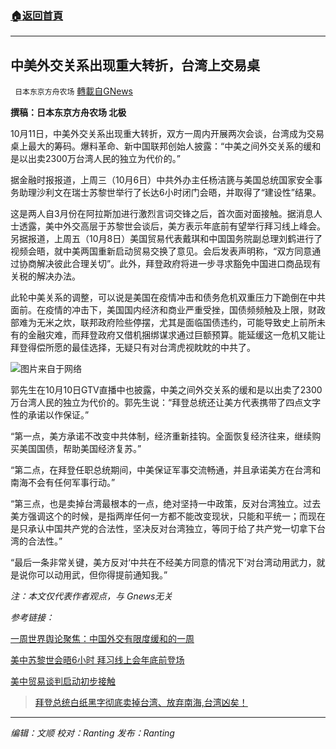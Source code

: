 ###  [:house:返回首頁](https://github.com/ourhimalayas/txt)
---


## 中美外交关系出现重大转折，台湾上交易桌
` 日本东京方舟农场` [轉載自GNews](https://gnews.org/zh-hans/1587839/)

**撰稿：日本东京方舟农场 北极**

10月11日，中美外交关系出现重大转折，双方一周内开展两次会谈，台湾成为交易桌上最大的筹码。爆料革命、新中国联邦创始人披露：“中美之间外交关系的缓和是以出卖2300万台湾人民的独立为代价的。”

据金融时报报道，上周三（10月6日）中共外办主任杨洁篪与美国总统国家安全事务助理沙利文在瑞士苏黎世举行了长达6小时闭门会晤，并取得了“建设性”结果。

这是两人自3月份在阿拉斯加进行激烈言词交锋之后，首次面对面接触。据消息人士透露，美中外交高层于苏黎世会谈后，美方表示年底前有望举行拜习线上峰会。
另据报道，上周五（10月8日）美国贸易代表戴琪和中国国务院副总理刘鹤进行了视频会晤，就中美两国重新启动贸易交换了意见。会后发表声明称，“双方同意通过协商解决彼此合理关切”。此外，拜登政府将进一步寻求豁免中国进口商品现有关税的解决办法。

此轮中美关系的调整，可以说是美国在疫情冲击和债务危机双重压力下跪倒在中共面前。在疫情的冲击下，美国国内经济和商业严重受挫，国债频频触及上限，财政部难为无米之炊，联邦政府险些停摆，尤其是面临国债违约，可能导致史上前所未有的金融灾难，而拜登政府又借机捆绑谋求通过巨额预算。能延缓这一危机又能让拜登得偿所愿的最佳选择，无疑只有对台湾虎视眈眈的中共了。

![](https://assets.gnews.org/wp-content/uploads/2021/10/000126967_piclink.jpg)图片来自于网络

郭先生在10月10日GTV直播中也披露，中美之间外交关系的缓和是以出卖了2300万台湾人民的独立为代价的。郭先生说：“拜登总统还让美方代表携带了四点文字性的承诺以作保证。”

“第一点，美方承诺不改变中共体制，经济重新挂钩。全面恢复经济往来，继续购买美国国债，帮助美国经济复苏。”

“第二点，在拜登任职总统期间，中美保证军事交流畅通，并且承诺美方在台湾和南海不会有任何军事行动。”

“第三点，也是卖掉台湾最根本的一点，绝对坚持一中政策，反对台湾独立。过去美方强调这个的时候，是指两岸任何一方都不能改变现状，只能和平统一；而现在是只承认中国共产党的合法性，坚决反对台湾独立，等同于给了共产党一切拿下台湾的合法性。”

“最后一条非常关键，美方反对‘中共在不经美方同意的情况下’对台湾动用武力，就是说你可以动用武，但你得提前通知我。”

*注：本文仅代表作者观点，与 Gnews无关*

*参考链接：*

[一周世界舆论聚焦：中国外交有限度缓和的一周](https://www.ftchinese.com/story/001094171?adchannelID=&amp;full=y)

[美中苏黎世会晤6小时 拜习线上会年底前登场](https://www.dw.com/zh/%E7%BE%8E%E4%B8%AD%E8%8B%8F%E9%BB%8E%E4%B8%96%E4%BC%9A%E6%99%A46%E5%B0%8F%E6%97%B6-%E6%8B%9C%E4%B9%A0%E7%BA%BF%E4%B8%8A%E4%BC%9A%E5%B9%B4%E5%BA%95%E5%89%8D%E7%99%BB%E5%9C%BA/a-59431942)

[美中贸易谈判启动初步接触](https://cn.wsj.com/articles/%E7%BE%8E%E4%B8%AD%E8%B4%B8%E6%98%93%E8%B0%88%E5%88%A4%E5%90%AF%E5%8A%A8%E5%88%9D%E6%AD%A5%E6%8E%A5%E8%A7%A6-11633914907)



> [拜登总统白纸黑字彻底卖掉台湾、放弃南海,台湾凶矣！](https://gnews.org/zh-hans/1585714/)



* * *

*编辑：文顺 校对：Ranting 发布：Ranting*
